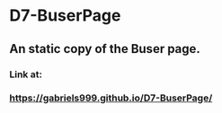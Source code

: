 # D7-BuserPage
## An static copy of the Buser page.

### Link at: 
### https://gabriels999.github.io/D7-BuserPage/
